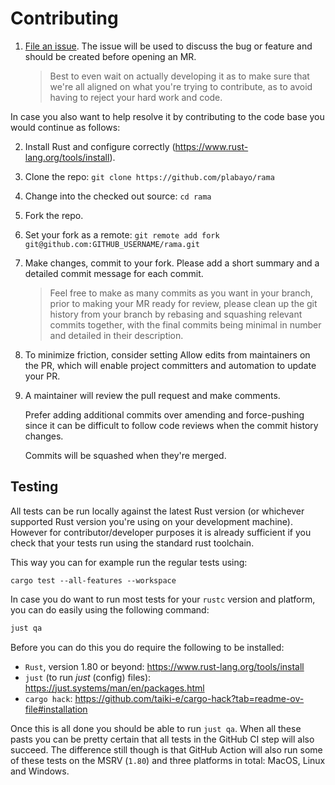 # Contributing

1. [File an issue](https://github.com/plabayo/rama/issues/new).
   The issue will be used to discuss the bug or feature and should be created before opening an MR.
   > Best to even wait on actually developing it as to make sure
   > that we're all aligned on what you're trying to contribute,
   > as to avoid having to reject your hard work and code.

In case you also want to help resolve it by contributing to the code base you would continue as follows:

2. Install Rust and configure correctly (https://www.rust-lang.org/tools/install).
3. Clone the repo: `git clone https://github.com/plabayo/rama`
4. Change into the checked out source: `cd rama`
5. Fork the repo.
6. Set your fork as a remote: `git remote add fork git@github.com:GITHUB_USERNAME/rama.git`
7. Make changes, commit to your fork.
   Please add a short summary and a detailed commit message for each commit.
   > Feel free to make as many commits as you want in your branch,
   > prior to making your MR ready for review, please clean up the git history
   > from your branch by rebasing and squashing relevant commits together,
   > with the final commits being minimal in number and detailed in their description.
8. To minimize friction, consider setting Allow edits from maintainers on the PR,
   which will enable project committers and automation to update your PR.
9. A maintainer will review the pull request and make comments.

   Prefer adding additional commits over amending and force-pushing
   since it can be difficult to follow code reviews when the commit history changes.

   Commits will be squashed when they're merged.

## Testing

All tests can be run locally against the latest Rust version (or whichever supported Rust version you're using on your development machine). However for contributor/developer purposes it is already sufficient if you check that your tests run
using the standard rust toolchain.

This way you can for example run the regular tests using:

```
cargo test --all-features --workspace
```

In case you do want to run most tests for your `rustc` version and platform,
you can do easily using the following command:

```bash
just qa
```

Before you can do this you do require the following to be installed:

* `Rust`, version 1.80 or beyond: <https://www.rust-lang.org/tools/install>
* `just` (to run _just_ (config) files): <https://just.systems/man/en/packages.html>
* `cargo hack`: <https://github.com/taiki-e/cargo-hack?tab=readme-ov-file#installation>

Once this is all done you should be able to run `just qa`.
When all these pasts you can be pretty certain that all tests in the GitHub CI step
will also succeed. The difference still though is that GitHub Action will also run some of these tests on the MSRV (`1.80`) and three platforms in total: MacOS, Linux and Windows.
